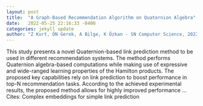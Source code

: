 ```yaml
---
layout: post
title:  "A Graph-Based Recommendation Algorithm on Quaternion Algebra"
date:   2022-05-25 22:16:33 -0400
categories: jekyll update
author: "Z Kurt, ÖN Gerek, A Bilge, K Özkan - SN Computer Science, 2022"
---
```

This study presents a novel Quaternion-based link prediction method to be used in different recommendation systems. The method performs Quaternion algebra-based computations while making use of expressive and wide-ranged learning properties of the Hamilton products. The proposed key capabilities rely on link prediction to boost performance in top-N recommendation tasks. According to the achieved experimental results, the proposed method allows for highly improved performance … Cites: ‪Complex embeddings for simple link prediction‬